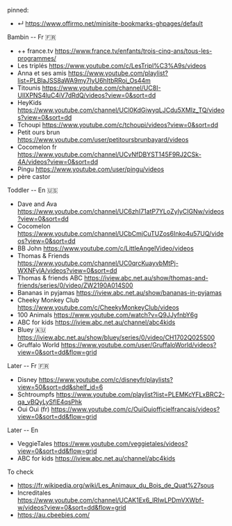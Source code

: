 
pinned:
- ↵ https://www.offirmo.net/minisite-bookmarks-ghpages/default


Bambin -- Fr 🇫🇷
- ++ france.tv https://www.france.tv/enfants/trois-cinq-ans/tous-les-programmes/
- Les triplés         https://www.youtube.com/c/LesTripl%C3%A9s/videos
- Anna et ses amis    https://www.youtube.com/playlist?list=PLBlaJSS8aWA9my7IyU6hItbRRoi_Os44m
- Titounis            https://www.youtube.com/channel/UC8I-UIlXPNS4luC4iV7dRdQ/videos?view=0&sort=dd
- HeyKids             https://www.youtube.com/channel/UCl0KdGiwyqLJCdu5XMIz_TQ/videos?view=0&sort=dd
- Tchoupi             https://www.youtube.com/c/tchoupi/videos?view=0&sort=dd
- Petit ours brun     https://www.youtube.com/user/petitoursbrunbayard/videos
- Cocomelon fr        https://www.youtube.com/channel/UCvNfDBYST145F9RJ2CSk-4A/videos?view=0&sort=dd
- Pingu               https://www.youtube.com/user/pingu/videos
- père castor


Toddler -- En 🇺🇸
- Dave and Ava         https://www.youtube.com/channel/UC6zhI71atP7YLoZyIyCIGNw/videos?view=0&sort=dd
- Cocomelon            https://www.youtube.com/channel/UCbCmjCuTUZos6Inko4u57UQ/videos?view=0&sort=dd
- BB John              https://www.youtube.com/c/LittleAngelVideo/videos
- Thomas & Friends     https://www.youtube.com/channel/UC0qrcKuayvbMtPj-WXNFylA/videos?view=0&sort=dd
- Thomas & friends ABC https://iview.abc.net.au/show/thomas-and-friends/series/0/video/ZW2190A014S00
- Bananas in pyjamas   https://iview.abc.net.au/show/bananas-in-pyjamas
- Cheeky Monkey Club   https://www.youtube.com/c/CheekyMonkeyClub/videos
- 100 Animals          https://www.youtube.com/watch?v=Q9JJyfnbY6g
- ABC for kids         https://iview.abc.net.au/channel/abc4kids
- Bluey 🇦🇺             https://iview.abc.net.au/show/bluey/series/0/video/CH1702Q025S00
- Gruffalo World       https://www.youtube.com/user/GruffaloWorld/videos?view=0&sort=dd&flow=grid


Later -- Fr 🇫🇷
- Disney              https://www.youtube.com/c/disneyfr/playlists?view=50&sort=dd&shelf_id=6
- Schtroumpfs         https://www.youtube.com/playlist?list=PLEMKcYFLxBRC2-qa_vBQyLySflE4qsPhk
- Oui Oui (fr)        https://www.youtube.com/c/OuiOuiofficielfrancais/videos?view=0&sort=dd&flow=grid


Later -- En
- VeggieTales https://www.youtube.com/veggietales/videos?view=0&sort=dd&flow=grid
- ABC for kids         https://iview.abc.net.au/channel/abc4kids


To check
- https://fr.wikipedia.org/wiki/Les_Animaux_du_Bois_de_Quat%27sous
- Increditales https://www.youtube.com/channel/UCAK1Ex6_IRIwLPDmVXWbf-w/videos?view=0&sort=dd&flow=grid
- https://au.cbeebies.com/

